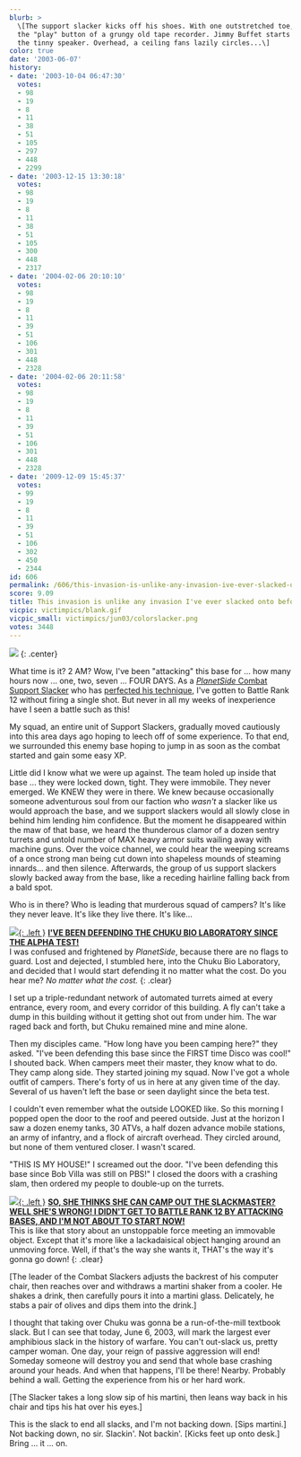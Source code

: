 ```yaml
---
blurb: >
  \[The support slacker kicks off his shoes. With one outstretched toe, he clicks
  the "play" button of a grungy old tape recorder. Jimmy Buffet starts playing through
  the tinny speaker. Overhead, a ceiling fans lazily circles...\]
color: true
date: '2003-06-07'
history:
- date: '2003-10-04 06:47:30'
  votes:
  - 98
  - 19
  - 8
  - 11
  - 38
  - 51
  - 105
  - 297
  - 448
  - 2299
- date: '2003-12-15 13:30:18'
  votes:
  - 98
  - 19
  - 8
  - 11
  - 38
  - 51
  - 105
  - 300
  - 448
  - 2317
- date: '2004-02-06 20:10:10'
  votes:
  - 98
  - 19
  - 8
  - 11
  - 39
  - 51
  - 106
  - 301
  - 448
  - 2328
- date: '2004-02-06 20:11:58'
  votes:
  - 98
  - 19
  - 8
  - 11
  - 39
  - 51
  - 106
  - 301
  - 448
  - 2328
- date: '2009-12-09 15:45:37'
  votes:
  - 99
  - 19
  - 8
  - 11
  - 39
  - 51
  - 106
  - 302
  - 450
  - 2344
id: 606
permalink: /606/this-invasion-is-unlike-any-invasion-ive-ever-slacked-onto-before/
score: 9.09
title: This invasion is unlike any invasion I've ever slacked onto before.
vicpic: victimpics/blank.gif
vicpic_small: victimpics/jun03/colorslacker.png
votes: 3448
---
```


![](img/victimpics/jun03/colorslackerbig.png)
{: .center}
  
 What time is it? 2 AM? Wow, I've been "attacking" this base for ... how
many hours now ... one, two, seven ... FOUR DAYS. As a [*PlanetSide*
Combat Support Slacker](%ARTICLE[601]%) who has [perfected his
technique](%ARTICLE[603]%), I've gotten to Battle Rank 12 without
firing a single shot. But never in all my weeks of inexperience have I
seen a battle such as this!

My squad, an entire unit of Support Slackers, gradually moved cautiously
into this area days ago hoping to leech off of some experience. To that
end, we surrounded this enemy base hoping to jump in as soon as the
combat started and gain some easy XP.

Little did I know what we were up against. The team holed up inside that
base ... they were locked down, tight. They were immobile. They never
emerged. We KNEW they were in there. We knew because occasionally
someone adventurous soul from our faction who *wasn't* a slacker like us
would approach the base, and we support slackers would all slowly close
in behind him lending him confidence. But the moment he disappeared
within the maw of that base, we heard the thunderous clamor of a dozen
sentry turrets and untold number of MAX heavy armor suits wailing away
with machine guns. Over the voice channel, we could hear the weeping
screams of a once strong man being cut down into shapeless mounds of
steaming innards... and then silence. Afterwards, the group of us
support slackers slowly backed away from the base, like a receding
hairline falling back from a bald spot.

Who is in there? Who is leading that murderous squad of campers? It's
like they never leave. It's like they live there. It's like...

[![](img/victimpics/colorflagdefender.png){: .left }](%ARTICLE[17]%) **[I'VE
BEEN DEFENDING THE CHUKU BIO LABORATORY SINCE THE ALPHA
TEST!](%ARTICLE[17]%)**  
 I was confused and frightened by *PlanetSide*, because there are no
flags to guard. Lost and dejected, I stumbled here, into the Chuku Bio
Laboratory, and decided that I would start defending it no matter what
the cost. Do you hear me? *No matter what the cost.*
{: .clear}

I set up a triple-redundant network of automated turrets aimed at every
entrance, every room, and every corridor of this building. A fly can't
take a dump in this building without it getting shot out from under him.
The war raged back and forth, but Chuku remained mine and mine alone.

Then my disciples came. "How long have you been camping here?" they
asked. "I've been defending this base since the FIRST time Disco was
cool!" I shouted back. When campers meet their master, they know what to
do. They camp along side. They started joining my squad. Now I've got a
whole outfit of campers. There's forty of us in here at any given time
of the day. Several of us haven't left the base or seen daylight since
the beta test.

I couldn't even remember what the outside LOOKED like. So this morning I
popped open the door to the roof and peered outside. Just at the horizon
I saw a dozen enemy tanks, 30 ATVs, a half dozen advance mobile
stations, an army of infantry, and a flock of aircraft overhead. They
circled around, but none of them ventured closer. I wasn't scared.

"THIS IS MY HOUSE!" I screamed out the door. "I've been defending this
base since Bob Villa was still on PBS!" I closed the doors with a
crashing slam, then ordered my people to double-up on the turrets.

[![](img/victimpics/jun03/colorslacker.png){: .left }](%ARTICLE[603]%) **[SO,
SHE THINKS SHE CAN CAMP OUT THE SLACKMASTER? WELL SHE'S WRONG! I DIDN'T
GET TO BATTLE RANK 12 BY ATTACKING BASES, AND I'M NOT ABOUT TO START
NOW!](%ARTICLE[603]%)**  
 This is like that story about an unstoppable force meeting an immovable
object. Except that it's more like a lackadaisical object hanging around
an unmoving force. Well, if that's the way she wants it, THAT's the way
it's gonna go down!
{: .clear}

\[The leader of the Combat Slackers adjusts the backrest of his computer
chair, then reaches over and withdraws a martini shaker from a cooler.
He shakes a drink, then carefully pours it into a martini glass.
Delicately, he stabs a pair of olives and dips them into the drink.\]

I thought that taking over Chuku was gonna be a run-of-the-mill textbook
slack. But I can see that today, June 6, 2003, will mark the largest
ever amphibious slack in the history of warfare. You can't out-slack us,
pretty camper woman. One day, your reign of passive aggression will end!
Someday someone will destroy you and send that whole base crashing
around your heads. And when that happens, I'll be there! Nearby.
Probably behind a wall. Getting the experience from his or her hard
work.

\[The Slacker takes a long slow sip of his martini, then leans way back
in his chair and tips his hat over his eyes.\]

This is the slack to end all slacks, and I'm not backing down. \[Sips
martini.\] Not backing down, no sir. Slackin'. Not backin'. \[Kicks feet
up onto desk.\] Bring ... it ... on.